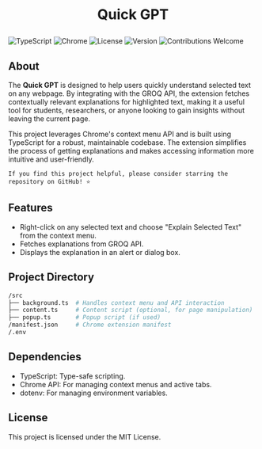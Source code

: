 # <p align="center">Quick GPT</p>

![TypeScript](https://img.shields.io/badge/TypeScript-v4.9-blue?logo=typescript&style=flat-square)
![Chrome](https://img.shields.io/badge/Chrome-Extension-yellow?logo=google-chrome&style=flat-square)
![License](https://img.shields.io/badge/License-MIT-green?style=flat-square)
![Version](https://img.shields.io/badge/Version-1.0.0-blue?style=flat-square)
![Contributions Welcome](https://img.shields.io/badge/Contributions-Welcome-orange?style=flat-square)


## About

The **Quick GPT** is designed to help users quickly understand selected text on any webpage. By integrating with the GROQ API, the extension fetches contextually relevant explanations for highlighted text, making it a useful tool for students, researchers, or anyone looking to gain insights without leaving the current page.

This project leverages Chrome's context menu API and is built using TypeScript for a robust, maintainable codebase. The extension simplifies the process of getting explanations and makes accessing information more intuitive and user-friendly.

`If you find this project helpful, please consider starring the repository on GitHub! ⭐`
## Features

- Right-click on any selected text and choose "Explain Selected Text" from the context menu.
- Fetches explanations from GROQ API.
- Displays the explanation in an alert or dialog box.

## Project Directory

```bash
/src
├── background.ts  # Handles context menu and API interaction
├── content.ts     # Content script (optional, for page manipulation)
├── popup.ts       # Popup script (if used)
/manifest.json     # Chrome extension manifest
/.env 
```
## Dependencies
- TypeScript: Type-safe scripting.
- Chrome API: For managing context menus and active tabs.
- dotenv: For managing environment variables.

## License
This project is licensed under the MIT License.
